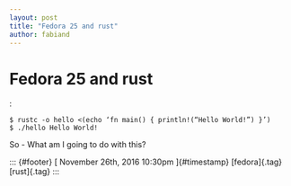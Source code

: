 ```yaml
---
layout: post
title: "Fedora 25 and rust"
author: fabiand
---
```



Fedora 25 and rust
==================

:

    $ rustc -o hello <(echo ‘fn main() { println!(“Hello World!”) }’)
    $ ./hello Hello World!

So - What am I going to do with this?

::: {#footer}
[ November 26th, 2016 10:30pm ]{#timestamp} [fedora]{.tag} [rust]{.tag}
:::
